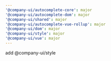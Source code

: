 ```yaml
---
'@company-ui/autocomplete-core': major
'@company-ui/autocomplete-dom': major
'@company-ui/shared': major
'@company-ui/autocomplete-vue-rollup': major
'@company-ui/dom': major
'@company-ui/style': major
'@company-ui/vue': major
---
```


add @company-ui/style
